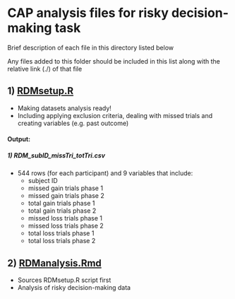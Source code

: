 
# CAP analysis files for risky decision-making task
Brief description of each file in this directory listed below

Any files added to this folder should be included in this list along with the relative link (./) of that file

## 1) [RDMsetup.R](./RDMsetup.R)
-   Making datasets analysis ready!
-   Including applying exclusion criteria, dealing with missed trials and creating variables (e.g. past outcome)
#### Output:
  ##### 1)  RDM_subID_missTri_totTri.csv
   - 544 rows (for each participant) and 9 variables that include: 
     - subject ID
     - missed gain trials phase 1
     - missed gain trials phase 2
     - total gain trials phase 1
     - total gain trials phase 2   
     - missed loss trials phase 1
     - missed loss trials phase 2
     - total loss trials phase 1
     - total loss trials phase 2      
## 2) [RDManalysis.Rmd](./RDManalysis.Rmd)
-   Sources RDMsetup.R script first
-   Analysis of risky decision-making data
